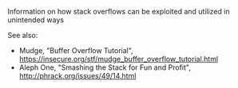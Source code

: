 Information on how stack overflows can be exploited and utilized in unintended ways

See also:
* Mudge, "Buffer Overflow Tutorial", https://insecure.org/stf/mudge_buffer_overflow_tutorial.html
* Aleph One, "Smashing the Stack for Fun and Profit", http://phrack.org/issues/49/14.html
